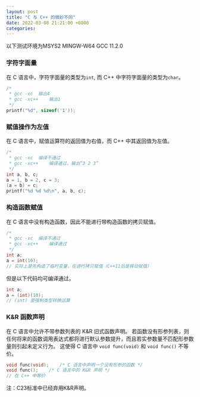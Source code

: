 ```yaml
---
layout: post
title: "C 与 C++ 的微妙不同"
date: 2022-03-08 21:21:00 +0800
categories:
--- 
```


以下测试环境为MSYS2 MINGW-W64 GCC 11.2.0

### 字符字面量

在 C 语言中，字符字面量的类型为`int`, 而 C++ 中字符字面量的类型为`char`。

```cpp
/*
 * gcc -xc	输出4
 * gcc -xc++	输出1
 */
printf("%d", sizeof('1'));
```

### 赋值操作为左值

在 C 语言中，赋值运算符的返回值为右值，而 C++ 中其返回值为左值。

```cpp
/*
 * gcc -xc	编译不通过
 * gcc -xc++	编译通过，输出“3 2 3”
 */
int a, b, c;
a = 1, b = 2, c = 3;
(a = b) = c;
printf("%d %d %d\n", a, b, c);
```

### 构造函数赋值

在 C 语言中没有构造函数，因此不能进行带构造函数的拷贝赋值。

```cpp
/*
 * gcc -xc 	编译不通过
 * gcc -xc++ 	编译通过
 */
int a;
a = int(10);	
// 实际上是先构造了临时变量，在进行拷贝赋值（C++11后是移动赋值）
```

但是以下代码均可编译通过。
```cpp
int a;
a = (int)(10);
// (int) 是强制类型转换运算
```

### K&R 函数声明

在 C 语言中允许不带参数列表的 K&R 旧式函数声明。
若函数没有形参列表，则任何将来的函数调用表达式都将进行默认参数提升，而且若实参数量不匹配形参数量则引起未定义行为。 
这使得 C 语言中 `void func(void)` 和 `void func()` 不等价。

```cpp
void func(void);	/* C 语言中声明一个没有形参的函数 */
void func();	/* C 语言中的 K&R 声明 */
// 在 C++ 中等价
```

注：C23标准中已经弃用K&R声明。
